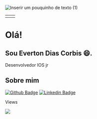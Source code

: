 ![Inserir um pouquinho de texto (1)](https://user-images.githubusercontent.com/83037450/128212395-cb55c063-0c7d-4833-b7a2-5bda56922eb2.png)
<center>
<table>
    <tr>
        <td></td>
        <td>
    </tr>
</table>
</center>

# Olá!
            
## Sou Everton Dias Corbis :smile:.

Desenvolvedor IOS jr

## Sobre mim

[![Github Badge](https://img.shields.io/badge/-Github-000?style=flat-square&logo=Github&logoColor=white&link=https://github.com/evtdias)](https://github.com/evtdias)
[![Linkedin Badge](https://img.shields.io/badge/-LinkedIn-blue?style=flat-square&logo=Linkedin&logoColor=white&link=https://www.linkedin.com/in/everton-dias/)](https://www.linkedin.com/in/everton-dias/)

Views

![](https://komarev.com/ghpvc/?username=evtdias&color=blue)
